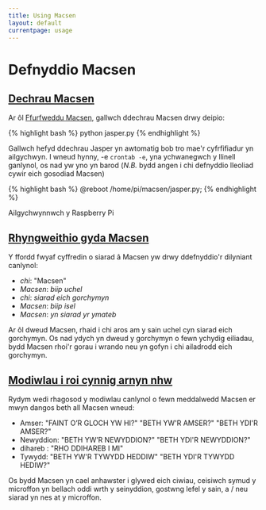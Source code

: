 ```yaml
---
title: Using Macsen
layout: default
currentpage: usage
---
```


Defnyddio Macsen
===

<h2 class="linked" id='dechrau_macsen'><a href="#dechrau_macsen" title="Permalink to this headline">Dechrau Macsen</a></h2>

Ar ôl <a href="/documentation/configuration/">Ffurfweddu Macsen</a>, gallwch ddechrau Macsen drwy deipio:

{% highlight bash %}
python jasper.py
{% endhighlight %}

Gallwch hefyd ddechrau Jasper yn awtomatig bob tro mae'r cyfrfifiadur yn ailgychwyn. I wneud hynny, -e `crontab -e`,  yna ychwanegwch y llinell ganlynol, os nad yw yno yn barod (*N.B.* bydd angen i chi defnyddio lleoliad cywir eich gosodiad Macsen) 

{% highlight bash %}
@reboot /home/pi/macsen/jasper.py;
{% endhighlight %}



Ailgychwynnwch y Raspberry Pi


<h2 class="linked" id='interacting'><a href="#interacting" title="Permalink to this headline">Rhyngweithio gyda Macsen</a></h2>

Y ffordd fwyaf cyffredin o siarad â Macsen yw drwy ddefnyddio'r dilyniant canlynol:

- _chi_: "Macsen"
- _Macsen_: *biip uchel*
- _chi_: *siarad eich gorchymyn*
- _Macsen_: *biip isel*
- _Macsen_: *yn siarad yr ymateb*

Ar ôl dweud Macsen, rhaid i chi aros am y sain uchel cyn siarad eich gorchymyn. Os nad ydych yn dweud y gorchymyn o fewn ychydig eiliadau, bydd Macsen rhoi'r gorau i wrando neu yn gofyn i chi ailadrodd eich gorchymyn.

<h2 class="linked" id='modules'><a href="#modules" title="Permalink to this headline">Modiwlau i roi cynnig arnyn nhw</a></h2>

Rydym wedi rhagosod y modiwlau canlynol o fewn meddalwedd Macsen er mwyn dangos beth all Macsen wneud:

- Amser: "FAINT O’R GLOCH YW HI?" "BETH YW'R AMSER?" "BETH YDI'R AMSER?"
- Newyddion: "BETH YW’R NEWYDDION?" "BETH YDI'R NEWYDDION?"
- dihareb : "RHO DDIHAREB I MI"
- Tywydd: "BETH YW'R TYWYDD HEDDIW" "BETH YDI'R TYWYDD HEDIW?"

Os bydd Macsen yn cael anhawster i glywed eich ciwiau, ceisiwch symud y microffon yn bellach oddi wrth y seinyddion, gostwng lefel y sain, a / neu siarad yn nes at y microffon.
